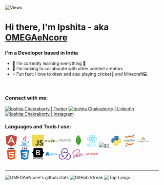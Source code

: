![Views](https://komarev.com/ghpvc/?username=OMEGAeNcore&style=flat-square&color=lightgrey)

# Hi there, I'm Ipshita - aka [OMEGAeNcore](https://github.com/OMEGAeNcore)

### I'm a Developer based in India

- 🌱 I’m currently learning everything 🤣
- 👯 I’m looking to collaborate with other content creators
- ⚡ Fun fact: I love to draw and also playing cricket🏏 and Minecraft💻

<br />

### Connect with me:

[<img src="https://cdn.jsdelivr.net/npm/simple-icons@v3/icons/twitter.svg" width="40" alt="Ipshita Chakraborty | Twitter" >](https://twitter.com/OMEGAeNcore)
[<img src="https://cdn.jsdelivr.net/npm/simple-icons@v3/icons/linkedin.svg" width="40" alt="Ipshita Chakraborty | LinkedIn">](https://www.linkedin.com/in/ipshita-chakraborty/)
[<img src="https://cdn.jsdelivr.net/npm/simple-icons@v3/icons/instagram.svg" width="40" alt="Ipshita Chakraborty | Instagram" >](https://www.instagram.com/omegaencore/)


### Languages and Tools I use:

[<img src="https://raw.githubusercontent.com/devicons/devicon/master/icons/angularjs/angularjs-plain.svg" alt="angular" width="40" height="40"/>](https://angularjs.org/)
[<img src="https://raw.githubusercontent.com/devicons/devicon/master/icons/java/java-original.svg" alt="java" width="40" height="40"/>](https://www.java.com)
[<img src="https://raw.githubusercontent.com/devicons/devicon/master/icons/javascript/javascript-original.svg" alt="javascript" width="40" height="40"/>](https://developer.mozilla.org/en-US/docs/Web/JavaScript)
[<img src="https://raw.githubusercontent.com/devicons/devicon/master/icons/nodejs/nodejs-original-wordmark.svg" alt="nodejs" width="40" height="40"/>](https://nodejs.org)
[<img src="https://raw.githubusercontent.com/devicons/devicon/master/icons/express/express-original-wordmark.svg" alt="expressjs" width="40" height="40"/>](https://expressjs.com/)
[<img src="https://raw.githubusercontent.com/devicons/devicon/master/icons/mongodb/mongodb-original.svg" alt="mongodb" width="40" height="40"/>](https://www.mongodb.com/)
[<img src="https://raw.githubusercontent.com/devicons/devicon/master/icons/react/react-original-wordmark.svg" alt="react" width="40" height="40"/>](https://reactjs.org/)
[ <img src="https://www.vectorlogo.zone/logos/git-scm/git-scm-icon.svg" alt="git" width="40" height="40"/> ](https://git-scm.com/)
[<img src="https://raw.githubusercontent.com/devicons/devicon/master/icons/python/python-original.svg" alt="python" width="40" height="40"/>](https://www.python.org/)
[<img src="https://raw.githubusercontent.com/devicons/devicon/master/icons/jupyter/jupyter-original-wordmark.svg" alt="jupyter" width="40" height="40"/>](https://jupyter.org/)
[<img src="https://raw.githubusercontent.com/devicons/devicon/master/icons/googlecloud/googlecloud-original-wordmark.svg" alt="googlecloud" width="40" height="40"/>](https://cloud.google.com/)
[<img src="https://raw.githubusercontent.com/devicons/devicon/master/icons/html5/html5-original-wordmark.svg" alt="html5" width="40" height="40" />](https://html.com/html5/)
[<img src="https://raw.githubusercontent.com/devicons/devicon/master/icons/css3/css3-original-wordmark.svg" alt="html5" width="40" height="40" />](https://www.w3.org/Style/CSS/Overview.en.html)
[<img src="https://raw.githubusercontent.com/devicons/devicon/master/icons/bootstrap/bootstrap-plain-wordmark.svg" alt="bootstrap" width="40" height="40"/>](https://getbootstrap.com)
[<img src="https://raw.githubusercontent.com/devicons/devicon/master/icons/azure/azure-original-wordmark.svg" alt="microsoftazure" width="40" height="40"/>](https://azure.microsoft.com/en-in/)
[<img src="https://raw.githubusercontent.com/devicons/devicon/master/icons/redux/redux-original.svg" alt="redux" width="40" height="40"/>](https://redux.js.org)
[<img src="https://raw.githubusercontent.com/devicons/devicon/master/icons/sass/sass-original.svg" alt="sass" width="40" height="40"/>](https://sass-lang.com)
[<img src="https://raw.githubusercontent.com/devicons/devicon/master/icons/oracle/oracle-original.svg" alt="oracle" width="40" height="40"/>](https://www.oracle.com/)
<br />
<br />

---
![OMEGAeNcore's github stats](https://github-readme-stats.vercel.app/api?username=OMEGAeNcore&show_icons=true&include_all_commits=true&theme=radical&hide=stars)
![GitHub Streak](https://github-readme-streak-stats.herokuapp.com/?user=OMEGAeNcore&theme=radical)
![Top Langs](https://github-readme-stats.vercel.app/api/top-langs/?username=OMEGAeNcore&theme=radical)
